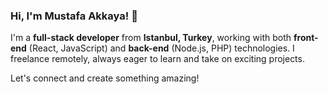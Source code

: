 ### Hi, I'm Mustafa Akkaya! 👋

I'm a **full-stack developer** from **Istanbul, Turkey**, working with both **front-end** (React, JavaScript) and **back-end** (Node.js, PHP) technologies. I freelance remotely, always eager to learn and take on exciting projects.

Let's connect and create something amazing!
